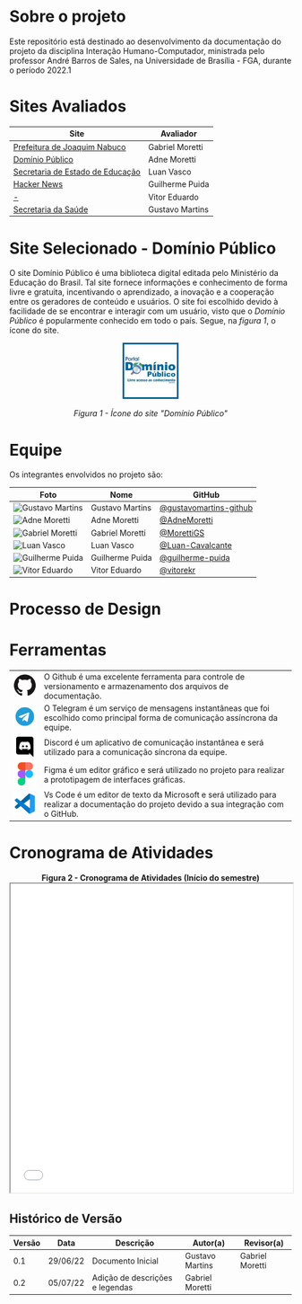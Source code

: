 # Sobre o projeto

Este repositório está destinado ao desenvolvimento da documentação do projeto da disciplina Interação Humano-Computador, ministrada pelo professor André Barros de Sales, na Universidade de Brasília - FGA, durante o período 2022.1

# Sites Avaliados
 Site |  Avaliador |
 ---- | --------- |
[Prefeitura de Joaquim Nabuco](https://joaquimnabuco.pe.gov.br/v1/)  | Gabriel Moretti 
[Domínio Público](http://www.dominiopublico.gov.br/pesquisa/PesquisaObraForm.do)  | Adne Moretti 
[Secretaria de Estado de Educação](https://www.educacao.df.gov.br/)  | Luan Vasco
[Hacker News](https://news.ycombinator.com/)  | Guilherme Puida
[-](-)  | Vitor Eduardo
[Secretaria da Saúde](https://sivisa.saude.sp.gov.br/sivisa/) | Gustavo Martins

# Site Selecionado - Domínio Público

O site Domínio Público é uma biblioteca digital editada pelo Ministério da Educação do Brasil. Tal site fornece informações e conhecimento de forma livre e gratuita, incentivando o aprendizado, a inovação e a cooperação entre os geradores de conteúdo e usuários. O site foi escolhido devido à facilidade de se encontrar e interagir com um usuário, visto que o _Domínio Público_ é popularmente conhecido em todo o país. Segue, na _figura 1_, o ícone do site.

<div align="center">
<img src="assets/imagens/dominio-publico_2.png" alt="Gustavo Martins" width="100">
 <p><i>Figura 1 - Ícone do site "Domínio Público"</i></p>
</div>

# Equipe

Os integrantes envolvidos no projeto são:


 Foto | Nome | GitHub |
 ---- | ---- | ------ |
<img src="https://github.com/gustavomartins-github.png" alt="Gustavo Martins" width="100">           | Gustavo Martins | [@gustavomartins-github](https://github.com/gustavomartins-github) |
<img src="https://github.com/AdneMoretti.png" alt="Adne Moretti" width="100">    | Adne Moretti  | [@AdneMoretti](https://github.com/AdneMoretti) |
<img src="https://github.com/MorettiGS.png" alt="Gabriel Moretti" width="100">        | Gabriel Moretti | [@MorettiGS](https://github.com/MorettiGS) |
<img src="https://github.com/Luan-Cavalcante.png" alt="Luan Vasco" width="100">              | Luan Vasco | [@Luan-Cavalcante](https://github.com/Luan-Cavalcante) |
<img src="https://github.com/guilherme-puida.png" alt="Guilherme Puida" width="100">   | Guilherme Puida | [@guilherme-puida](https://github.com/guilherme-puida) |
<img src="https://github.com/vitorekr.png" alt="Vitor Eduardo" width="100">   | Vitor Eduardo | [@vitorekr](https://github.com/vitorekr) |


# Processo de Design


# Ferramentas
|     |     | 
| :-: | :- |
| <img src="https://raw.githubusercontent.com/devicons/devicon/master/icons/github/github-original.svg" width="100"> | O Github é uma excelente ferramenta para controle de versionamento e armazenamento dos arquivos de documentação. |
| <img src="./assets/imagens/telegram.png" width="100"> | O Telegram é um serviço de mensagens instantâneas que foi escolhido como principal forma de comunicação assíncrona da equipe. |
| <img src="./assets/imagens/discord.svg" width="100"> | Discord é um aplicativo de comunicação instantânea e será utilizado para a comunicação síncrona da equipe. |
| <img src="./assets/imagens/figma.svg" width="100"> | Figma é um editor gráfico e será utilizado no projeto para realizar a prototipagem de interfaces gráficas. |
| <img src="./assets/imagens/vscode.svg" width="100"> | Vs Code é um editor de texto da Microsoft e será utilizado para realizar a documentação do projeto devido a sua integração com o GitHub. |

# Cronograma de Atividades

<figcaption><center>
    <b>Figura 2 - Cronograma de Atividades (Início do semestre)</b>
</figcaption>
    
<div align="center">
<iframe src="./documentos/cronograma.xlsx"  width="100%" height="550px" ></iframe>
</div>

## Histórico de Versão

| Versão | Data | Descrição | Autor(a) | Revisor(a)
|--------|------|-----------|-------| -------
| 0.1 | 29/06/22 | Documento Inicial | Gustavo Martins | Gabriel Moretti
| 0.2 | 05/07/22 | Adição de descrições e legendas | Gabriel Moretti |
